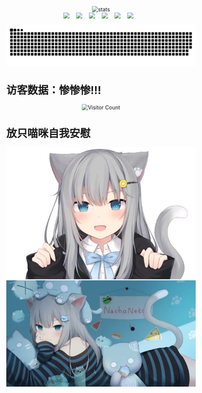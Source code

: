 
<div align=center>
  <img alt="stats" src="https://github-readme-stats.vercel.app/api?username=yjrqz777">
</div>

<div>


  <!-- profile logo 个人资料徽标 -->
  <div align="center">
    <a href="https://www.python.org/"><img src="https://img.shields.io/badge/蛇-python-blueblue" /></a>&emsp;
    <a href=""><img src="https://img.shields.io/badge/Twitter-推特-blue" /></a>&emsp;
    <a href=""><img src="https://img.shields.io/badge/YouTube-油管-c32136" /></a>&emsp;
    <a href=""><img src="https://img.shields.io/badge/WeChat-微信-07c160" /></a>&emsp;
    <a href=""><img src="https://img.shields.io/badge/Bilibili-B站-ff69b4" /></a>&emsp;
    <a href="https://blog.csdn.net/weixin_51681760/"><img src="https://img.shields.io/badge/CSDN-论坛-c32136" /></a>&emsp;
    <!-- visitor statistics logo 访客数统计徽标 -->
  </div>

  <!-- Snake Code Contribution Map 贪吃蛇代码贡献图 -->
  ![暗色](https://raw.githubusercontent.com/yjrqz777/yjrqz777/output/github-contribution-grid-snake.svg#gh-dark#pic_center)

</div>

# 访客数据：惨惨惨!!!
<div align=center>
  <img alt="Visitor Count" src="https://profile-counter.glitch.me/Christmas/count.svg">
</div>


# 放只喵咪自我安慰  
<div align=center>
  <img src="https://raw.githubusercontent.com/yjrqz777/picture/master/%E7%8C%AB%E7%BE%BD%E9%9B%AB/2.jpg" />
  <img src="https://raw.githubusercontent.com/yjrqz777/picture/master/%E7%8C%AB%E7%BE%BD%E9%9B%AB/4.jpg"  />
</div>


